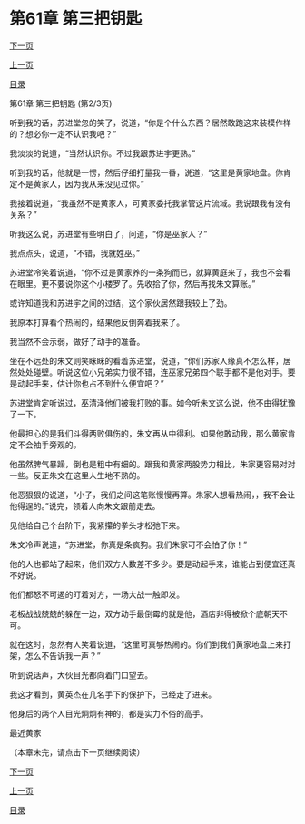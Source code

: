 <h1>第61章  第三把钥匙</h1>
            <div><p><a href="./0182_%E7%AC%AC61%E7%AB%A0_%E7%AC%AC%E4%B8%89%E6%8A%8A%E9%92%A5%E5%8C%99.md">下一页</a></p><p><a href="./0180_%E7%AC%AC61%E7%AB%A0_%E7%AC%AC%E4%B8%89%E6%8A%8A%E9%92%A5%E5%8C%99.md">上一页</a></p><p><a href="../">目录</a></p></div>
            <div><p>第61章  第三把钥匙 (第2/3页)</p><p>听到我的话，苏进堂忽的笑了，说道，“你是个什么东西？居然敢跑这来装模作样的？想必你一定不认识我吧？”</p><p>我淡淡的说道，“当然认识你。不过我跟苏进宇更熟。”</p><p>听到我的话，他就是一愣，然后仔细打量我一番，说道，“这里是黄家地盘。你肯定不是黄家人，因为我从来没见过你。”</p><p>我接着说道，“我虽然不是黄家人，可黄家委托我掌管这片流域。我说跟我有没有关系？”</p><p>听我这么说，苏进堂有些明白了，问道，“你是巫家人？”</p><p>我点点头，说道，“不错，我就姓巫。”</p><p>苏进堂冷笑着说道，“你不过是黄家养的一条狗而已，就算黄庭来了，我也不会看在眼里。更不要说你这个小楼罗了。先收拾了你，然后再找朱文算账。”</p><p>或许知道我和苏进宇之间的过结，这个家伙居然跟我较上了劲。</p><p>我原本打算看个热闹的，结果他反倒奔着我来了。</p><p>我当然不会示弱，做好了动手的准备。</p><p>坐在不远处的朱文则笑眯眯的看着苏进堂，说道，“你们苏家人缘真不怎么样，居然处处碰壁。听说这位小兄弟实力很不错，连巫家兄弟四个联手都不是他对手。要是动起手来，估计你也占不到什么便宜吧？”</p><p>苏进堂肯定听说过，巫清泽他们被我打败的事。如今听朱文这么说，他不由得犹豫了一下。</p><p>他最担心的是我们斗得两败俱伤的，朱文再从中得利。如果他敢动我，那么黄家肯定不会袖手旁观的。</p><p>他虽然脾气暴躁，倒也是粗中有细的。跟我和黄家两股势力相比，朱家更容易对对一些。反正朱文在这里人生地不熟的。</p><p>他恶狠狠的说道，“小子，我们之间这笔账慢慢再算。朱家人想看热闹，，我不会让他得逞的。”说完，领着人向朱文跟前走去。</p><p>见他给自己个台阶下，我紧攥的拳头才松弛下来。</p><p>朱文冷声说道，“苏进堂，你真是条疯狗。我们朱家可不会怕了你！”</p><p>他的人也都站了起来，他们双方人数差不多少。要是动起手来，谁能占到便宜还真不好说。</p><p>他们都怒不可遏的盯着对方，一场大战一触即发。</p><p>老板战战兢兢的躲在一边，双方动手最倒霉的就是他，酒店非得被掀个底朝天不可。</p><p>就在这时，忽然有人笑着说道，“这里可真够热闹的。你们到我们黄家地盘上来打架，怎么不告诉我一声？”</p><p>听到说话声，大伙目光都向着门口望去。</p><p>我这才看到，黄英杰在几名手下的保护下，已经走了进来。</p><p>他身后的两个人目光炯炯有神的，都是实力不俗的高手。</p><p>最近黄家</p><p>（本章未完，请点击下一页继续阅读）</p></div>
            <div><p><a href="./0182_%E7%AC%AC61%E7%AB%A0_%E7%AC%AC%E4%B8%89%E6%8A%8A%E9%92%A5%E5%8C%99.md">下一页</a></p><p><a href="./0180_%E7%AC%AC61%E7%AB%A0_%E7%AC%AC%E4%B8%89%E6%8A%8A%E9%92%A5%E5%8C%99.md">上一页</a></p><p><a href="../">目录</a></p></div>